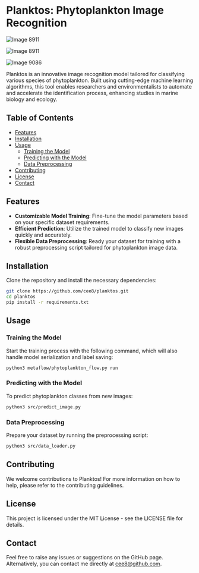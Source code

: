 # Planktos: Phytoplankton Image Recognition

![Image 8911](planktos/data/test/IMG_8911.jpg)

![Image 8911](planktos/data/test/IMG_8911.jpg)

![Image 9086](planktos/data/test/IMG_9086.jpg)

Planktos is an innovative image recognition model tailored for classifying various species of phytoplankton. Built using cutting-edge machine learning algorithms, this tool enables researchers and environmentalists to automate and accelerate the identification process, enhancing studies in marine biology and ecology.

## Table of Contents

- [Features](#features)
- [Installation](#installation)
- [Usage](#usage)
  - [Training the Model](#training-the-model)
  - [Predicting with the Model](#predicting-with-the-model)
  - [Data Preprocessing](#data-preprocessing)
- [Contributing](#contributing)
- [License](#license)
- [Contact](#contact)

## Features

- **Customizable Model Training**: Fine-tune the model parameters based on your specific dataset requirements.
- **Efficient Prediction**: Utilize the trained model to classify new images quickly and accurately.
- **Flexible Data Preprocessing**: Ready your dataset for training with a robust preprocessing script tailored for phytoplankton image data.

## Installation

Clone the repository and install the necessary dependencies:

```bash
git clone https://github.com/cee8/planktos.git
cd planktos
pip install -r requirements.txt
```

## Usage

### Training the Model

Start the training process with the following command, which will also handle model serialization and label saving:

```bash
python3 metaflow/phytoplankton_flow.py run
```

### Predicting with the Model
To predict phytoplankton classes from new images:
```bash
python3 src/predict_image.py
```



### Data Preprocessing
Prepare your dataset by running the preprocessing script:

```bash
python3 src/data_loader.py
```


## Contributing
We welcome contributions to Planktos! For more information on how to help, please refer to the contributing guidelines.

## License
This project is licensed under the MIT License - see the LICENSE file for details.

## Contact
Feel free to raise any issues or suggestions on the GitHub page. Alternatively, you can contact me directly at cee8@github.com.
